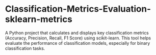 # Classification-Metrics-Evaluation-sklearn-metrics
A Python project that calculates and displays key classification metrics (Accuracy, Precision, Recall, F1 Score) using scikit-learn. This tool helps evaluate the performance of classification models, especially for binary classification tasks.
